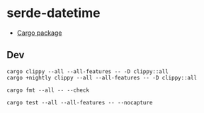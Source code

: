 # serde-datetime

* [Cargo package](https://crates.io/crates/serde-datetime)

## Dev

```
cargo clippy --all --all-features -- -D clippy::all
cargo +nightly clippy --all --all-features -- -D clippy::all

cargo fmt --all -- --check

cargo test --all --all-features -- --nocapture
```
